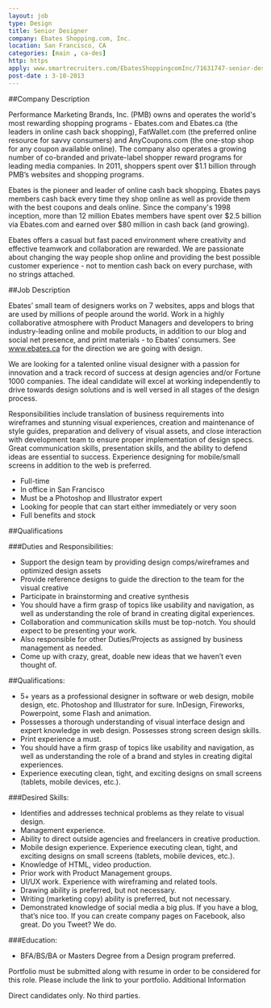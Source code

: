 ```yaml
---
layout: job
type: Design
title: Senior Designer
company: Ebates Shopping.com, Inc.
location: San Francisco, CA
categories: [main , ca-des]
http: https
apply: www.smartrecruiters.com/EbatesShoppingcomInc/71631747-senior-designer
post-date : 3-10-2013
---
```


##Company Description

Performance Marketing Brands, Inc. (PMB) owns and operates the world's most rewarding shopping programs - Ebates.com and Ebates.ca (the leaders in online cash back shopping), FatWallet.com (the preferred online resource for savvy consumers) and AnyCoupons.com (the one-stop shop for any coupon available online). The company also operates a growing number of co-branded and private-label shopper reward programs for leading media companies. In 2011, shoppers spent over $1.1 billion through PMB’s websites and shopping programs.

Ebates is the pioneer and leader of online cash back shopping. Ebates pays members cash back every time they shop online as well as provide them with the best coupons and deals online. Since the company's 1998 inception, more than 12 million Ebates members have spent over $2.5 billion via Ebates.com and earned over $80 million in cash back (and growing).

Ebates offers a casual but fast paced environment where creativity and effective teamwork and collaboration are rewarded. We are passionate about changing the way people shop online and providing the best possible customer experience - not to mention cash back on every purchase, with no strings attached.

##Job Description

Ebates’ small team of designers works on 7 websites, apps and blogs that are used by millions of people around the world. Work in a highly collaborative atmosphere with Product Managers and developers to bring industry-leading online and mobile products, in addition to our blog and social net presence, and print materials - to Ebates’ consumers.  See www.ebates.ca for the direction we are going with design.

We are looking for a talented online visual designer with a passion for innovation and a track record of success at design agencies and/or Fortune 1000 companies. The ideal candidate will excel at working independently to drive towards design solutions and is well versed in all stages of the design process.

Responsibilities include translation of business requirements into wireframes and stunning visual experiences, creation and maintenance of style guides, preparation and delivery of visual assets, and close interaction with development team to ensure proper implementation of design specs. Great communication skills, presentation skills, and the ability to defend ideas are essential to success. Experience designing for mobile/small screens in addition to the web is preferred.

* Full-time
* In office in San Francisco
* Must be a Photoshop and Illustrator expert
* Looking for people that can start either immediately or very soon
* Full benefits and stock

##Qualifications

###Duties and Responsibilities:

* Support the design team by providing design comps/wireframes and optimized design assets
* Provide reference designs to guide the direction to the team for the visual creative
* Participate in brainstorming and creative synthesis
* You should have a firm grasp of topics like usability and navigation, as well as understanding the role of brand in creating digital experiences.
* Collaboration and communication skills must be top-notch. You should expect to be presenting your work.
* Also responsible for other Duties/Projects as assigned by business management as needed.
* Come up with crazy, great, doable new ideas that we haven’t even thought of.

##Qualifications:

* 5+ years as a professional designer in software or web design, mobile design, etc.  Photoshop and Illustrator for sure.  InDesign, Fireworks, Powerpoint, some Flash and animation.
* Possesses a thorough understanding of visual interface design and expert knowledge in web design. Possesses strong screen design skills.
* Print experience a must.
* You should have a firm grasp of topics like usability and navigation, as well as understanding the role of a brand and styles in creating digital experiences.
* Experience executing clean, tight, and exciting designs on small screens (tablets, mobile devices, etc.).

###Desired Skills:

* Identifies and addresses technical problems as they relate to visual design.
* Management experience.
* Ability to direct outside agencies and freelancers in creative production.
* Mobile design experience.  Experience executing clean, tight, and exciting designs on small screens (tablets, mobile devices, etc.).
* Knowledge of HTML, video production.
* Prior work with Product Management groups.
* UI/UX work.  Experience with wireframing and related tools.
* Drawing ability is preferred, but not necessary.
* Writing (marketing copy) ability is preferred, but not necessary.
* Demonstrated knowledge of social media a big plus.  If you have a blog, that’s nice too.  If you can create company pages on Facebook, also great.  Do you Tweet?  We do.

###Education:

* BFA/BS/BA or Masters Degree from a Design program preferred.

Portfolio must be submitted along with resume in order to be considered for this role.  Please include the link to your portfolio.
Additional Information

Direct candidates only. No third parties.
